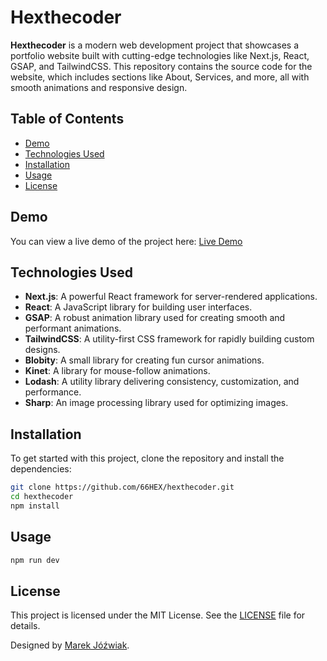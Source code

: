 # Hexthecoder

**Hexthecoder** is a modern web development project that showcases a portfolio website built with cutting-edge technologies like Next.js, React, GSAP, and TailwindCSS. This repository contains the source code for the website, which includes sections like About, Services, and more, all with smooth animations and responsive design.

## Table of Contents

- [Demo](#demo)
- [Technologies Used](#technologies-used)
- [Installation](#installation)
- [Usage](#usage)
- [License](#license)

## Demo

You can view a live demo of the project here: [Live Demo](https://www.hexthecoder.pl/)

## Technologies Used

- **Next.js**: A powerful React framework for server-rendered applications.
- **React**: A JavaScript library for building user interfaces.
- **GSAP**: A robust animation library used for creating smooth and performant animations.
- **TailwindCSS**: A utility-first CSS framework for rapidly building custom designs.
- **Blobity**: A small library for creating fun cursor animations.
- **Kinet**: A library for mouse-follow animations.
- **Lodash**: A utility library delivering consistency, customization, and performance.
- **Sharp**: An image processing library used for optimizing images.

## Installation

To get started with this project, clone the repository and install the dependencies:

```bash
git clone https://github.com/66HEX/hexthecoder.git
cd hexthecoder
npm install
```

## Usage

```bash
npm run dev
```

## License

This project is licensed under the MIT License. See the [LICENSE](LICENSE) file for details.

Designed by [Marek Jóźwiak](https://github.com/66HEX).
